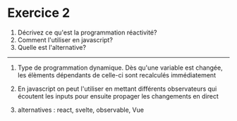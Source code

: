 # Exercice 2

1. Décrivez ce qu'est la programmation réactivité?
2. Comment l'utiliser en javascript?
3. Quelle est l'alternative?

<hr>

1. Type de programmation dynamique. Dès qu'une variable est changée, les élèments dépendants de celle-ci sont recalculés immédiatement

2. En javascript on peut l'utiliser en mettant différents observateurs qui écoutent les inputs pour ensuite propager les changements en direct

3. alternatives : react, svelte, observable, Vue